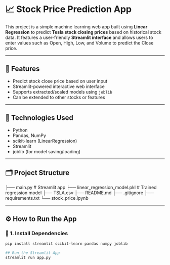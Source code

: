 # 📈 Stock Price Prediction App

This project is a simple machine learning web app built using **Linear Regression** to predict **Tesla stock closing prices** based on historical stock data. It features a user-friendly **Streamlit interface** and allows users to enter values such as Open, High, Low, and Volume to predict the Close price.

---

## 🚀 Features

- Predict stock close price based on user input
- Streamlit-powered interactive web interface
- Supports extracted/scaled models using `joblib`
- Can be extended to other stocks or features

---

## 🧠 Technologies Used

- Python
- Pandas, NumPy
- scikit-learn (LinearRegression)
- Streamlit
- joblib (for model saving/loading)

---

## 🗂️ Project Structure

├── main.py # Streamlit app
├── linear_regression_model.pkl # Trained regression model
├── TSLA.csv
├── README.md 
├── .gitignore
├── requirements.txt
└── stock_price.ipynb


---

## ⚙️ How to Run the App

### 🔧 1. Install Dependencies

```bash
pip install streamlit scikit-learn pandas numpy joblib

## Run the Streamlit App
streamlit run app.py

